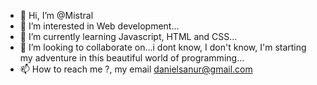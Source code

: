 - 👋 Hi, I’m @Mistral
- 👀 I’m interested in Web development...
- 🌱 I’m currently learning Javascript, HTML and CSS...
- 💞️ I’m looking to collaborate on...i dont know, I don't know, I'm starting my adventure in this beautiful world of programming...
- 📫 How to reach me ?, my email danielsanur@gmail.com

<!---
MistralCR/MistralCR is a ✨ special ✨ repository because its `README.md` (this file) appears on your GitHub profile.
You can click the Preview link to take a look at your changes.
--->

